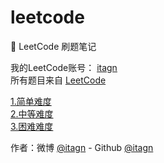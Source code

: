 # leetcode
:penguin: LeetCode 刷题笔记

我的LeetCode账号： [itagn](https://leetcode-cn.com/itagn/)    
所有题目来自  [LeetCode](https://leetcode-cn.com/problemset/all/)    

[1.简单难度](docs/简单难度.md)    
[2.中等难度](docs/中等难度.md)    
[3.困难难度](docs/困难难度.md)    

作者：微博 [@itagn][1] - Github [@itagn][2]

[1]: https://weibo.com/p/1005053782707172
[2]: https://github.com/itagn
